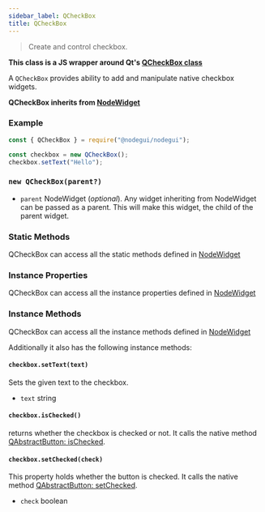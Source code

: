 ```yaml
---
sidebar_label: QCheckBox
title: QCheckBox
---
```


> Create and control checkbox.

**This class is a JS wrapper around Qt's [QCheckBox class](https://doc.qt.io/qt-5/qcheckbox.html)**

A `QCheckBox` provides ability to add and manipulate native checkbox widgets.

**QCheckBox inherits from [NodeWidget](api/NodeWidget.md)**

### Example

```javascript
const { QCheckBox } = require("@nodegui/nodegui");

const checkbox = new QCheckBox();
checkbox.setText("Hello");
```

### `new QCheckBox(parent?)`

- `parent` NodeWidget (_optional_). Any widget inheriting from NodeWidget can be passed as a parent. This will make this widget, the child of the parent widget.

### Static Methods

QCheckBox can access all the static methods defined in [NodeWidget](api/NodeWidget.md)

### Instance Properties

QCheckBox can access all the instance properties defined in [NodeWidget](api/NodeWidget.md)

### Instance Methods

QCheckBox can access all the instance methods defined in [NodeWidget](api/NodeWidget.md)

Additionally it also has the following instance methods:

#### `checkbox.setText(text)`

Sets the given text to the checkbox.

- `text` string

#### `checkbox.isChecked()`

returns whether the checkbox is checked or not. It calls the native method [QAbstractButton: isChecked](https://doc.qt.io/qt-5/qabstractbutton.html#checked-prop).

#### `checkbox.setChecked(check)`

This property holds whether the button is checked. It calls the native method [QAbstractButton: setChecked](https://doc.qt.io/qt-5/qabstractbutton.html#checked-prop).

- `check` boolean
